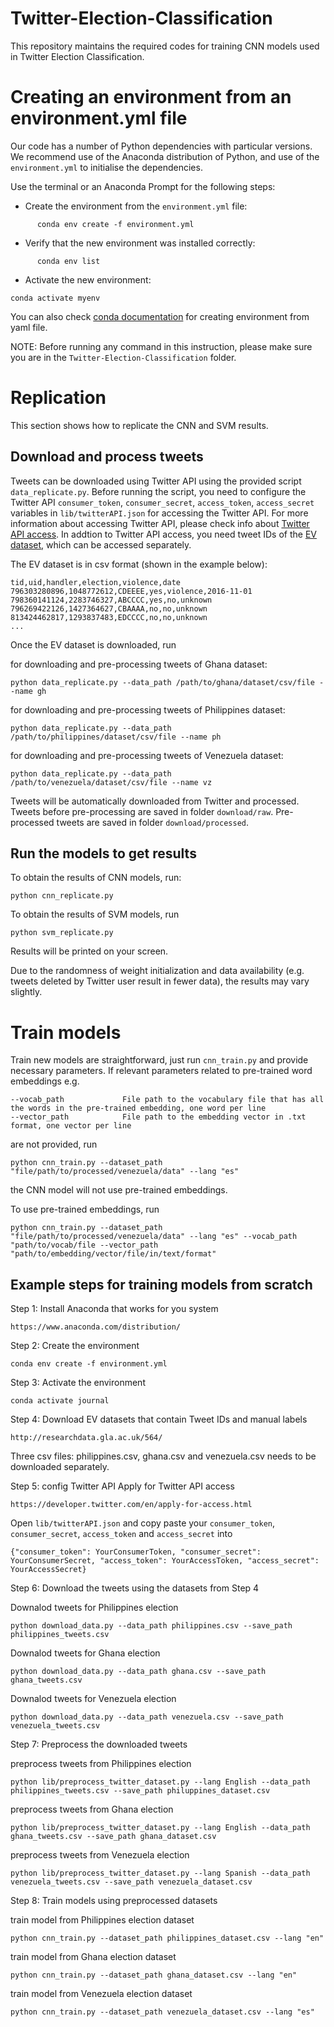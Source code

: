 # Twitter-Election-Classification

This repository maintains the required codes for training CNN models used in Twitter Election Classification.

# Creating an environment from an environment.yml file

Our code has a number of Python dependencies with particular versions. We recommend use of the Anaconda distribution of Python, and use of the ``environment.yml`` to initialise the dependencies. 

Use the terminal or an Anaconda Prompt for the following steps:

- Create the environment from the ``environment.yml`` file:
```
      conda env create -f environment.yml
```

- Verify that the new environment was installed correctly:
```
      conda env list
```

- Activate the new environment: 
```
conda activate myenv
```

You can also check [conda documentation](https://docs.conda.io/projects/conda/en/latest/user-guide/tasks/manage-environments.html#creating-an-environment-from-an-environment-yml-file) for creating environment from yaml file.

NOTE: Before running any command in this instruction, please make sure you are in the ```Twitter-Election-Classification``` folder.

# Replication
This section shows how to replicate the CNN and SVM results. 

## Download and process tweets
Tweets can be downloaded using Twitter API using the provided script ``data_replicate.py``. Before running the script, you need to configure the Twitter API ``consumer_token``, ``consumer_secret``, ``access_token``, ``access_secret`` variables in ```lib/twitterAPI.json``` for accessing the Twitter API.
For more information about accessing Twitter API, please check info about [Twitter API access](https://developer.twitter.com/en/apply-for-access.html). In addtion to Twitter API access, you need tweet IDs of the [EV dataset](http://researchdata.gla.ac.uk/564/), which can be accessed separately. 

The EV dataset is in csv format (shown in the example below):
```
tid,uid,handler,election,violence,date
796303280896,1048772612,CDEEEE,yes,violence,2016-11-01
798360141124,2283746327,ABCCCC,yes,no,unknown
796269422126,1427364627,CBAAAA,no,no,unknown
813424462817,1293837483,EDCCCC,no,no,unknown
...
```

Once the EV dataset is downloaded, run

for downloading and pre-processing tweets of Ghana dataset:
```
python data_replicate.py --data_path /path/to/ghana/dataset/csv/file --name gh
```
for downloading and pre-processing tweets of Philippines dataset:
```
python data_replicate.py --data_path /path/to/philippines/dataset/csv/file --name ph
```
for downloading and pre-processing tweets of Venezuela dataset:
```
python data_replicate.py --data_path /path/to/venezuela/dataset/csv/file --name vz
```
Tweets will be automatically downloaded from Twitter and processed. 
Tweets before pre-processing are saved in folder ```download/raw```.
Pre-processed tweets are saved in folder ```download/processed```.

## Run the models to get results
To obtain the results of CNN models, run:
```
python cnn_replicate.py
``` 

To obtain the results of SVM models, run
```
python svm_replicate.py
```
Results will be printed on your screen.

Due to the randomness of weight initialization and data availability (e.g. tweets deleted by Twitter user result in fewer data), the results may vary slightly.

# Train models
Train new models are straightforward, just run ``` cnn_train.py ``` and provide necessary parameters. 
If relevant parameters related to pre-trained word embeddings
 e.g.
 ```
 --vocab_path             File path to the vocabulary file that has all the words in the pre-trained embedding, one word per line
 --vector_path            File path to the embedding vector in .txt format, one vector per line
 ```
are not provided, run
```
python cnn_train.py --dataset_path "file/path/to/processed/venezuela/data" --lang "es"
```
the CNN model will not use pre-trained embeddings.

To use pre-trained embeddings, run
```
python cnn_train.py --dataset_path "file/path/to/processed/venezuela/data" --lang "es" --vocab_path "path/to/vocab/file --vector_path "path/to/embedding/vector/file/in/text/format"
```

## Example steps for training models from scratch
Step 1: Install Anaconda that works for you system
```
https://www.anaconda.com/distribution/
```

Step 2: Create the environment
```
conda env create -f environment.yml
```

Step 3: Activate the environment
```
conda activate journal
```

Step 4: Download EV datasets that contain Tweet IDs and manual labels
```
http://researchdata.gla.ac.uk/564/
```
Three csv files: philippines.csv, ghana.csv and venezuela.csv needs to be downloaded separately.

Step 5: config Twitter API
Apply for Twitter API access
```
https://developer.twitter.com/en/apply-for-access.html
```
Open ```lib/twitterAPI.json``` and copy paste your ```consumer_token```, ```consumer_secret```, ```access_token``` and ```access_secret``` into
```
{"consumer_token": YourConsumerToken, "consumer_secret": YourConsumerSecret, "access_token": YourAccessToken, "access_secret": YourAccessSecret}
```

Step 6: Download the tweets using the datasets from Step 4

Downalod tweets for Philippines election
```
python download_data.py --data_path philippines.csv --save_path philippines_tweets.csv
```

Downalod tweets for Ghana election
```
python download_data.py --data_path ghana.csv --save_path ghana_tweets.csv
```

Downalod tweets for Venezuela election
```
python download_data.py --data_path venezuela.csv --save_path venezuela_tweets.csv
```

Step 7: Preprocess the downloaded tweets

preprocess tweets from Philippines election
```
python lib/preprocess_twitter_dataset.py --lang English --data_path philippines_tweets.csv --save_path philuppines_dataset.csv
```

preprocess tweets from Ghana election
```
python lib/preprocess_twitter_dataset.py --lang English --data_path ghana_tweets.csv --save_path ghana_dataset.csv
```

preprocess tweets from Venezuela election
```
python lib/preprocess_twitter_dataset.py --lang Spanish --data_path venezuela_tweets.csv --save_path venezuela_dataset.csv
```
Step 8: Train models using preprocessed datasets

train model from Philippines election dataset
```
python cnn_train.py --dataset_path philippines_dataset.csv --lang "en"
```

train model from Ghana election dataset
```
python cnn_train.py --dataset_path ghana_dataset.csv --lang "en"
```

train model from Venezuela election dataset
```
python cnn_train.py --dataset_path venezuela_dataset.csv --lang "es"
```

 
